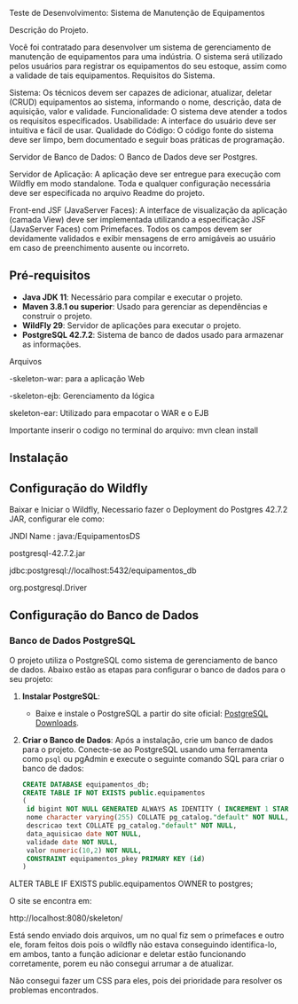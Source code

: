 Teste de Desenvolvimento: Sistema de Manutenção de Equipamentos

Descrição do Projeto.

Você foi contratado para desenvolver um sistema de gerenciamento de manutenção de
equipamentos para uma indústria. O sistema será utilizado pelos usuários para registrar os
equipamentos do seu estoque, assim como a validade de tais equipamentos.
Requisitos do Sistema.

Sistema: Os técnicos devem ser capazes de adicionar, atualizar, deletar (CRUD) equipamentos ao sistema,
informando o nome, descrição, data de aquisição, valor e validade.
Funcionalidade: O sistema deve atender a todos os requisitos especificados.
Usabilidade: A interface do usuário deve ser intuitiva e fácil de usar.
Qualidade do Código: O código fonte do sistema deve ser limpo, bem documentado e seguir boas
práticas de programação.

Servidor de Banco de Dados: O Banco de Dados deve ser Postgres.

Servidor de Aplicação: A aplicação deve ser entregue para execução com Wildfly em modo standalone. Toda e qualquer
configuração necessária deve ser especificada no arquivo Readme do projeto.

Front-end JSF (JavaServer Faces): A interface de visualização da aplicação (camada View) deve ser implementada utilizando a
especificação JSF (JavaServer Faces) com Primefaces. Todos os campos devem ser devidamente
validados e exibir mensagens de erro amigáveis ao usuário em caso de preenchimento ausente
ou incorreto.

## Pré-requisitos
- **Java JDK 11**: Necessário para compilar e executar o projeto.
- **Maven 3.8.1 ou superior**: Usado para gerenciar as dependências e construir o projeto.
- **WildFly 29**: Servidor de aplicações para executar o projeto.
- **PostgreSQL 42.7.2**: Sistema de banco de dados usado para armazenar as informações.

Arquivos

-skeleton-war: para a aplicação Web

-skeleton-ejb: Gerenciamento da lógica

skeleton-ear: Utilizado para empacotar o WAR e o EJB

Importante inserir o codigo no terminal do arquivo: mvn clean install




## Instalação

## Configuração do Wildfly

Baixar e Iniciar o Wildfly, Necessario fazer o Deployment do Postgres 42.7.2 JAR, configurar ele como:

JNDI Name : java:/EquipamentosDS

postgresql-42.7.2.jar

jdbc:postgresql://localhost:5432/equipamentos_db

org.postgresql.Driver


## Configuração do Banco de Dados

### Banco de Dados PostgreSQL

O projeto utiliza o PostgreSQL como sistema de gerenciamento de banco de dados. Abaixo estão as etapas para configurar o banco de dados para o seu projeto:

1. **Instalar PostgreSQL**:
   - Baixe e instale o PostgreSQL a partir do site oficial: [PostgreSQL Downloads](https://www.postgresql.org/download/).

2. **Criar o Banco de Dados**:
   Após a instalação, crie um banco de dados para o projeto. Conecte-se ao PostgreSQL usando uma ferramenta como `psql` ou pgAdmin e execute o seguinte comando SQL para criar o banco de dados:
   ```sql
   CREATE DATABASE equipamentos_db;
   CREATE TABLE IF NOT EXISTS public.equipamentos
   (
    id bigint NOT NULL GENERATED ALWAYS AS IDENTITY ( INCREMENT 1 START 1 MINVALUE 1 MAXVALUE 9223372036854775807 CACHE 1 ),
    nome character varying(255) COLLATE pg_catalog."default" NOT NULL,
    descricao text COLLATE pg_catalog."default" NOT NULL,
    data_aquisicao date NOT NULL,
    validade date NOT NULL,
    valor numeric(10,2) NOT NULL,
    CONSTRAINT equipamentos_pkey PRIMARY KEY (id)
   )
ALTER TABLE IF EXISTS public.equipamentos
    OWNER to postgres;

O site se encontra em:

http://localhost:8080/skeleton/

Está sendo enviado dois arquivos, um no qual fiz sem o primefaces e outro ele, foram feitos dois pois o wildfly não estava conseguindo identifica-lo, em ambos, tanto a função adicionar e deletar estão funcionando corretamente, porem eu não consegui arrumar a de atualizar.

Não consegui fazer um CSS para eles, pois dei prioridade para resolver os problemas encontrados.
